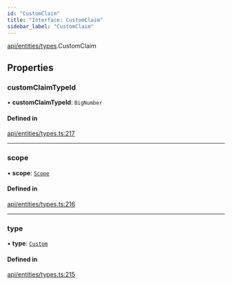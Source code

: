 ```yaml
---
id: "CustomClaim"
title: "Interface: CustomClaim"
sidebar_label: "CustomClaim"
---
```


[api/entities/types](../../../../../modules/API/Entities/Types/Types.md).CustomClaim

## Properties

### customClaimTypeId

• **customClaimTypeId**: `BigNumber`

#### Defined in

[api/entities/types.ts:217](https://github.com/PolymeshAssociation/polymesh-sdk/blob/f8a937f04/src/api/entities/types.ts#L217)

___

### scope

• **scope**: [`Scope`](../Scope/Scope.md)

#### Defined in

[api/entities/types.ts:216](https://github.com/PolymeshAssociation/polymesh-sdk/blob/f8a937f04/src/api/entities/types.ts#L216)

___

### type

• **type**: [`Custom`](../../../../../enums/API/Entities/Types/ClaimType/ClaimType.md#custom)

#### Defined in

[api/entities/types.ts:215](https://github.com/PolymeshAssociation/polymesh-sdk/blob/f8a937f04/src/api/entities/types.ts#L215)
